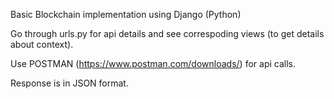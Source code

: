 Basic Blockchain implementation using Django (Python) 

Go through urls.py for api details and see correspoding views (to get details about context).

Use POSTMAN (https://www.postman.com/downloads/) for api calls.

Response is in JSON format.

